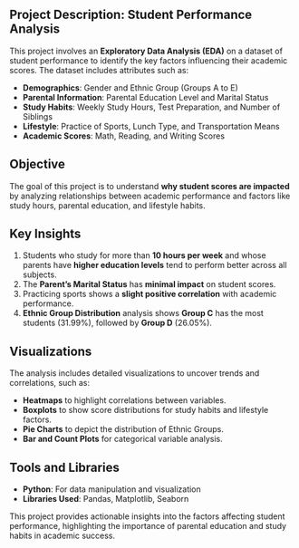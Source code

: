  ## Project Description: Student Performance Analysis

This project involves an **Exploratory Data Analysis (EDA)** on a dataset of student performance to identify the key factors influencing their academic scores. The dataset includes attributes such as:

- **Demographics**: Gender and Ethnic Group (Groups A to E)
- **Parental Information**: Parental Education Level and Marital Status
- **Study Habits**: Weekly Study Hours, Test Preparation, and Number of Siblings
- **Lifestyle**: Practice of Sports, Lunch Type, and Transportation Means
- **Academic Scores**: Math, Reading, and Writing Scores  

## **Objective**  
The goal of this project is to understand **why student scores are impacted** by analyzing relationships between academic performance and factors like study hours, parental education, and lifestyle habits.

## **Key Insights**  
1. Students who study for more than **10 hours per week** and whose parents have **higher education levels** tend to perform better across all subjects.  
2. The **Parent’s Marital Status** has **minimal impact** on student scores.  
3. Practicing sports shows a **slight positive correlation** with academic performance.  
4. **Ethnic Group Distribution** analysis shows **Group C** has the most students (31.99%), followed by **Group D** (26.05%).

## **Visualizations**  
The analysis includes detailed visualizations to uncover trends and correlations, such as:  
- **Heatmaps** to highlight correlations between variables.  
- **Boxplots** to show score distributions for study habits and lifestyle factors.  
- **Pie Charts** to depict the distribution of Ethnic Groups.  
- **Bar and Count Plots** for categorical variable analysis.

## **Tools and Libraries**  
- **Python**: For data manipulation and visualization  
- **Libraries Used**: Pandas, Matplotlib, Seaborn  

This project provides actionable insights into the factors affecting student performance, highlighting the importance of parental education and study habits in academic success.
